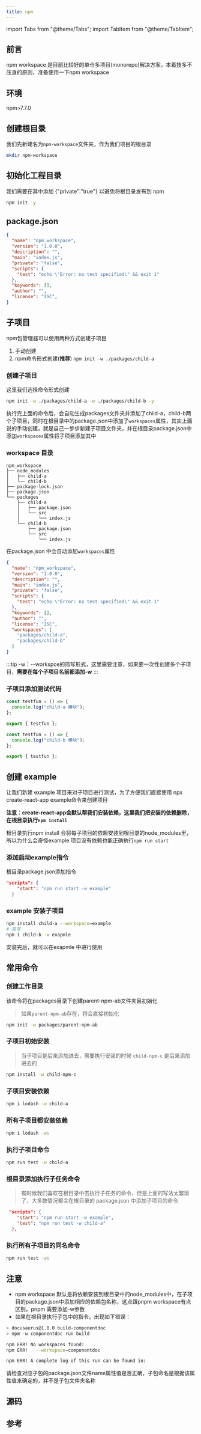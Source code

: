 ```yaml
---
title: npm
---
```


import Tabs from "@theme/Tabs";
import TabItem from "@theme/TabItem";

## 前言
npm workspace 是目前比较好的单仓多项目(monorepo)解决方案，本着技多不压身的原则，准备使用一下npm workspace

## 环境
npm>7.7.0

## 创建根目录
我们先新建名为`npm-workspace`文件夹，作为我们项目的根目录
```bash
mkdir npm-workspace
```

## 初始化工程目录
我们需要在其中添加 {"private":"true"} 以避免将根目录发布到 npm
```bash
npm init -y
```

## package.json
```json
{
  "name": "npm_workspace",
  "version": "1.0.0",
  "description": "",
  "main": "index.js",
  "private": "false",
  "scripts": {
    "test": "echo \"Error: no test specified\" && exit 1"
  },
  "keywords": [],
  "author": "",
  "license": "ISC",
}

```

## 子项目
npm包管理器可以使用两种方式创建子项目
1. 手动创建
2. npm命令形式创建(**推荐**) `npm init -w ./packages/child-a`

### 创建子项目
这里我们选择命令形式创建
```bash
npm init -w ./packages/child-a -w ./packages/child-b -y
```
执行完上面的命令后，会自动生成packages文件夹并添加了child-a，child-b两个子项目，同时在根目录中的package.json中添加了`workspaces`属性，其实上面说的手动创建，就是自己一步步新建子项目文件夹，并在根目录package.json中添加`workspaces`属性将子项目添加其中

### workspace 目录
```tree
npm_workspace
├── node_modules
│   ├── child-a
│   └── child-b
├── package-lock.json
├── package.json
└── packages
    ├── child-a
    │   ├── package.json
    │   └── src
    │       └── index.js
    └── child-b
        ├── package.json
        └── src
            └── index.js
```

在package.json 中会自动添加`workspaces`属性
```json {13-16}
{
  "name": "npm_workspace",
  "version": "1.0.0",
  "description": "",
  "main": "index.js",
  "private": "false",
  "scripts": {
    "test": "echo \"Error: no test specified\" && exit 1"
  },
  "keywords": [],
  "author": "",
  "license": "ISC",
  "workspaces": [
    "packages/child-a",
    "packages/child-b"
  ]
}

```
:::tip
-w：--workspce的简写形式，这里需要注意，如果要一次性创建多个子项目，**需要在每个子项目名前都添加-w**
:::

### 子项目添加测试代码

<Tabs>
<TabItem value="export" label="child-a">

```js title=src/index.js
const testfun = () => {
  console.log("child-a 模块");
};

export { testfun };
```

</TabItem>
<TabItem value="import" label="child-b">

```js title=src/index.js
const testfun = () => {
  console.log("child-b 模块");
};

export { testfun };
```

</TabItem>
</Tabs>

## 创建 example
让我们新建 example 项目来对子项目进行测试，为了方便我们直接使用 npx create-react-app example命令来创建项目

**注意：create-react-app会默认帮我们安装依赖，这里我们把安装的依赖删除，在根目录执行`npm install`**

根目录执行npm install 会将每子项目的依赖安装到根目录的node_modules里，所以为什么会奇怪example 项目没有依赖也能正确执行`npm run start`

### 添加启动example指令
根目录package.json添加指令
```json
"scripts": {
    "start": "npm run start -w example"
  }
```
### example 安装子项目
```bash
npm install child-a --workspace=example
# 简写
npm i child-b -w exapmle
```

安装完后，就可以在exapmle 中进行使用

## 常用命令

### 创建工作目录
该命令将在packages目录下创建parent-npm-ab文件夹且初始化
>如果`parent-npm-ab`存在，将会直接初始化

```bash
npm init -w packages/parent-npm-ab
```

### 子项目初始安装
>当子项目是后来添加进去，需要执行安装的时候  `child-npm-c` 是后来添加进去的
```bash
npm install -w child-npm-c
```

### 子项目安装依赖
```bash
npm i lodash -w child-a
```

### 所有子项目都安装依赖
```bash
npm i lodash -ws
```

### 执行子项目命令
```bash
npm run test -w child-a
```

### 根目录添加执行子任务命令
> 有时候我们喜欢在根目录中去执行子任务的命令，但是上面的写法太繁琐了，大多数情况都会在根目录的 package.json 中添加子项目的命令

```json
 "scripts": {
    "start": "npm run start -w example",
    "test": "npm run test -w child-a"
  },
```

### 执行所有子项目的同名命令

```bash
npm run test -ws
```

## 注意
- npm workspace 默认是将依赖安装到根目录中的node_modules中，在子项目的package.json中添加相应的依赖包名称，这点跟pnpm workspace有点区别，pnpm 需要添加-w参数
-  如果在根目录执行子包中的指令，出现如下错误：
```bash
> docusaurus@1.0.0 build-componentdoc
> npm -w componentdoc run build

npm ERR! No workspaces found:
npm ERR!   --workspace=componentdoc

npm ERR! A complete log of this run can be found in:
```
请检查对应子包的package.json文件name属性值是否正确，子包命名是根据该属性值来确定的，并不是子包文件夹名称

## 源码

## 参考